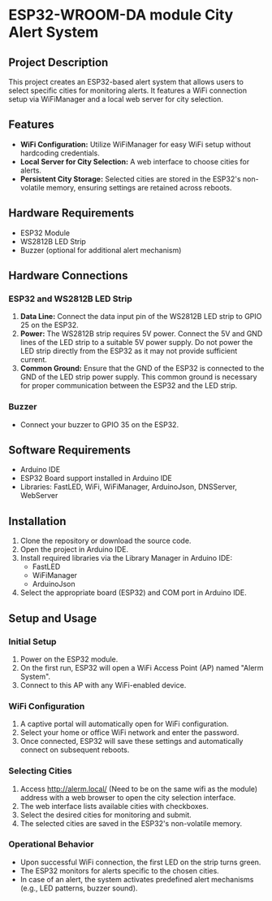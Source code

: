 

# ESP32-WROOM-DA module City Alert System

## Project Description
This project creates an ESP32-based alert system that allows users to select specific cities for monitoring alerts. It features a WiFi connection setup via WiFiManager and a local web server for city selection.

## Features
- **WiFi Configuration:** Utilize WiFiManager for easy WiFi setup without hardcoding credentials.
- **Local Server for City Selection:** A web interface to choose cities for alerts.
- **Persistent City Storage:** Selected cities are stored in the ESP32's non-volatile memory, ensuring settings are retained across reboots.

## Hardware Requirements
- ESP32 Module
- WS2812B LED Strip
- Buzzer (optional for additional alert mechanism)

## Hardware Connections
### ESP32 and WS2812B LED Strip
1. **Data Line:** Connect the data input pin of the WS2812B LED strip to GPIO 25 on the ESP32.
2. **Power:** The WS2812B strip requires 5V power. Connect the 5V and GND lines of the LED strip to a suitable 5V power supply. Do not power the LED strip directly from the ESP32 as it may not provide sufficient current.
3. **Common Ground:** Ensure that the GND of the ESP32 is connected to the GND of the LED strip power supply. This common ground is necessary for proper communication between the ESP32 and the LED strip.

### Buzzer
- Connect your buzzer to GPIO 35 on the ESP32.

## Software Requirements
- Arduino IDE
- ESP32 Board support installed in Arduino IDE
- Libraries: FastLED, WiFi, WiFiManager, ArduinoJson, DNSServer, WebServer

## Installation
1. Clone the repository or download the source code.
2. Open the project in Arduino IDE.
3. Install required libraries via the Library Manager in Arduino IDE:
   - FastLED
   - WiFiManager
   - ArduinoJson
4. Select the appropriate board (ESP32) and COM port in Arduino IDE.

## Setup and Usage
### Initial Setup
1. Power on the ESP32 module.
2. On the first run, ESP32 will open a WiFi Access Point (AP) named "Alerm System".
3. Connect to this AP with any WiFi-enabled device.

### WiFi Configuration
1. A captive portal will automatically open for WiFi configuration.
2. Select your home or office WiFi network and enter the password.
3. Once connected, ESP32 will save these settings and automatically connect on subsequent reboots.

### Selecting Cities
1. Access http://alerm.local/ (Need to be on the same wifi as the module) address with a web browser to open the city selection interface.
2. The web interface lists available cities with checkboxes.
3. Select the desired cities for monitoring and submit.
4. The selected cities are saved in the ESP32's non-volatile memory.

### Operational Behavior
- Upon successful WiFi connection, the first LED on the strip turns green.
- The ESP32 monitors for alerts specific to the chosen cities.
- In case of an alert, the system activates predefined alert mechanisms (e.g., LED patterns, buzzer sound).

